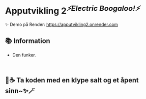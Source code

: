# Apputvikling 2<sup>*⚡Electric Boogaloo!⚡*</sup>

✨ Demo på Render: https://apputvikling2.onrender.com

## 📚 Information
- Den funker.

<br>

## 📖☕ Ta koden med en klype salt og et åpent sinn~✨🪄
